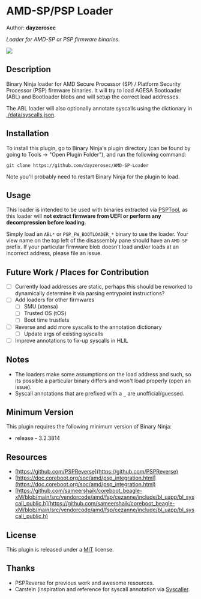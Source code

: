# AMD-SP/PSP Loader 
Author: **dayzerosec**

_Loader for AMD-SP or PSP firmware binaries._

![](https://i.imgur.com/MH9C1hu.png)

## Description

Binary Ninja loader for AMD Secure Processor (SP) / Platform Security Processor (PSP) firmware binaries. It will try to load AGESA Bootloader (ABL) and Bootloader blobs and will setup the correct load addresses.

The ABL loader will also optionally annotate syscalls using the dictionary in [./data/syscalls.json](./data/syscalls.json).

## Installation

To install this plugin, go to Binary Ninja's plugin directory (can be found by going to Tools -> "Open Plugin Folder"), and run the following command:

```
git clone https://github.com/dayzerosec/AMD-SP-Loader
```

Note you'll probably need to restart Binary Ninja for the plugin to load.

## Usage

This loader is intended to be used with binaries extracted via [PSPTool](https://github.com/PSPReverse/PSPTool), as this loader will **not extract firmware from UEFI or perform any decompression before loading**.

Simply load an `ABL*` or `PSP_FW_BOOTLOADER_*` binary to use the loader. Your view name on the top left of the disassembly pane should have an `AMD-SP` prefix. If your particular firmware blob doesn't load and/or loads at an incorrect address, please file an issue.

## Future Work / Places for Contribution

- [ ] Currently load addresses are static, perhaps this should be reworked to dynamically determine it via parsing entrypoint instructions?
- [ ] Add loaders for other firmwares
  - [ ] SMU (xtensa)
  - [ ] Trusted OS (tOS)
  - [ ] Boot time trustlets
- [ ] Reverse and add more syscalls to the annotation dictionary
  - [ ] Update args of existing syscalls
- [ ] Improve annotations to fix-up syscalls in HLIL

## Notes

- The loaders make some assumptions on the load address and such, so its possible a particular binary differs and won't load properly (open an issue).
- Syscall annotations that are prefixed with a `_` are unofficial/guessed.

## Minimum Version

This plugin requires the following minimum version of Binary Ninja:
 * release - 3.2.3814

## Resources

- [https://github.com/PSPReverse](https://github.com/PSPReverse)
- [https://doc.coreboot.org/soc/amd/psp_integration.html](https://doc.coreboot.org/soc/amd/psp_integration.html)
- [https://github.com/sameershaik/coreboot_beagle-xM/blob/main/src/vendorcode/amd/fsp/cezanne/include/bl_uapp/bl_syscall_public.h](https://github.com/sameershaik/coreboot_beagle-xM/blob/main/src/vendorcode/amd/fsp/cezanne/include/bl_uapp/bl_syscall_public.h)

## License

This plugin is released under a [MIT](LICENSE) license.

## Thanks
- PSPReverse for previous work and awesome resources.
- Carstein (inspiration and reference for syscall annotation via [Syscaller](https://github.com/carstein/Syscaller).
